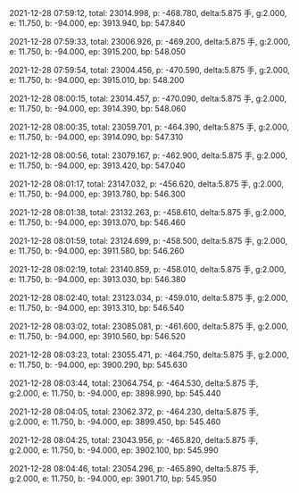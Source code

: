 2021-12-28 07:59:12, total: 23014.998, p: -468.780, delta:5.875 手, g:2.000, e: 11.750, b: -94.000, ep: 3913.940, bp: 547.840

2021-12-28 07:59:33, total: 23006.926, p: -469.200, delta:5.875 手, g:2.000, e: 11.750, b: -94.000, ep: 3915.200, bp: 548.050

2021-12-28 07:59:54, total: 23004.456, p: -470.590, delta:5.875 手, g:2.000, e: 11.750, b: -94.000, ep: 3915.010, bp: 548.200

2021-12-28 08:00:15, total: 23014.457, p: -470.090, delta:5.875 手, g:2.000, e: 11.750, b: -94.000, ep: 3914.390, bp: 548.060

2021-12-28 08:00:35, total: 23059.701, p: -464.390, delta:5.875 手, g:2.000, e: 11.750, b: -94.000, ep: 3914.090, bp: 547.310

2021-12-28 08:00:56, total: 23079.167, p: -462.900, delta:5.875 手, g:2.000, e: 11.750, b: -94.000, ep: 3913.420, bp: 547.040

2021-12-28 08:01:17, total: 23147.032, p: -456.620, delta:5.875 手, g:2.000, e: 11.750, b: -94.000, ep: 3913.780, bp: 546.300

2021-12-28 08:01:38, total: 23132.263, p: -458.610, delta:5.875 手, g:2.000, e: 11.750, b: -94.000, ep: 3913.070, bp: 546.460

2021-12-28 08:01:59, total: 23124.699, p: -458.500, delta:5.875 手, g:2.000, e: 11.750, b: -94.000, ep: 3911.580, bp: 546.260

2021-12-28 08:02:19, total: 23140.859, p: -458.010, delta:5.875 手, g:2.000, e: 11.750, b: -94.000, ep: 3913.030, bp: 546.380

2021-12-28 08:02:40, total: 23123.034, p: -459.010, delta:5.875 手, g:2.000, e: 11.750, b: -94.000, ep: 3913.310, bp: 546.540

2021-12-28 08:03:02, total: 23085.081, p: -461.600, delta:5.875 手, g:2.000, e: 11.750, b: -94.000, ep: 3910.560, bp: 546.520

2021-12-28 08:03:23, total: 23055.471, p: -464.750, delta:5.875 手, g:2.000, e: 11.750, b: -94.000, ep: 3900.290, bp: 545.630

2021-12-28 08:03:44, total: 23064.754, p: -464.530, delta:5.875 手, g:2.000, e: 11.750, b: -94.000, ep: 3898.990, bp: 545.440

2021-12-28 08:04:05, total: 23062.372, p: -464.230, delta:5.875 手, g:2.000, e: 11.750, b: -94.000, ep: 3899.450, bp: 545.460

2021-12-28 08:04:25, total: 23043.956, p: -465.820, delta:5.875 手, g:2.000, e: 11.750, b: -94.000, ep: 3902.100, bp: 545.990

2021-12-28 08:04:46, total: 23054.296, p: -465.890, delta:5.875 手, g:2.000, e: 11.750, b: -94.000, ep: 3901.710, bp: 545.950